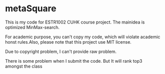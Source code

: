 # metaSquare
This is my code for ESTR1002 CUHK course project.
The mainidea is optimized MinMax-search.

For academic purpose, you can't copy my code, which will violate academic honst rules.Also, please note that this project use MIT license.

Due to copyright problem, I can't provide raw problem.

There is some problem when I submit the code. But It will rank top3 amongst the class
